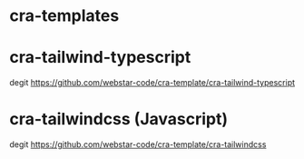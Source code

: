 # cra-templates

# cra-tailwind-typescript
degit https://github.com/webstar-code/cra-template/cra-tailwind-typescript

# cra-tailwindcss (Javascript)
degit https://github.com/webstar-code/cra-template/cra-tailwindcss
